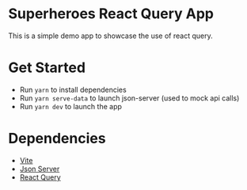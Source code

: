 # Superheroes React Query App

This is a simple demo app to showcase the use of react query.

# Get Started

- Run `yarn` to install dependencies
- Run `yarn serve-data` to launch json-server (used to mock api calls)
- Run `yarn dev` to launch the app

# Dependencies 

- [Vite](https://vitejs.dev/guide/)
- [Json Server](https://www.npmjs.com/package/json-server)
- [React Query](https://react-query-v3.tanstack.com/)